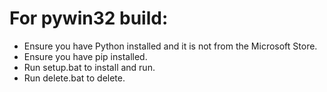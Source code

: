 # For pywin32 build:

- Ensure you have Python installed and it is not from the Microsoft Store.
- Ensure you have pip installed.
- Run setup.bat to install and run.
- Run delete.bat to delete.
